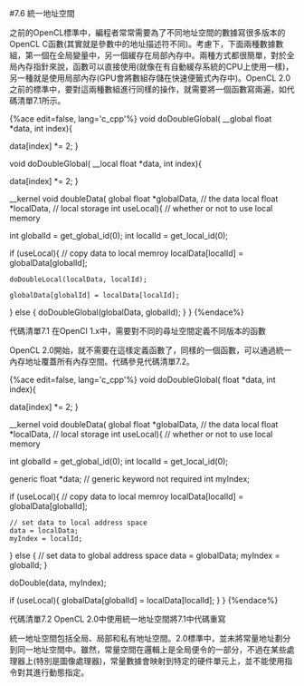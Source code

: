 #7.6 統一地址空間

之前的OpenCL標準中，編程者常常需要為了不同地址空間的數據寫很多版本的OpenCL C函數(其實就是參數中的地址描述符不同)。考慮下，下面兩種數據數組，第一個在全局變量中，另一個緩存在局部內存中。兩種方式都很簡單，對於全局內存指針來說，函數可以直接使用(就像在有自動緩存系統的CPU上使用一樣)，另一種就是使用局部內存(GPU會將數組存儲在快速便籤式內存中)。OpenCL 2.0之前的標準中，要對這兩種數組進行同樣的操作，就需要將一個函數寫兩遍，如代碼清單7.1所示。

{%ace edit=false, lang='c_cpp'%}
void doDoubleGlobal(
  __global float *data,
  int index){

  data[index] *= 2;
}

void doDoubleGlobal(
  __local float *data,
  int index){

  data[index] *= 2;
}

__kernel
void doubleData(
  global float *globalData, // the data
  local float *localData, // local storage
  int useLocal){ // whether or not to use local memory

  int globalId = get_global_id(0);
  int localId = get_local_id(0);
  
  if (useLocal){
    // copy data to local memroy
    localData[localId] = globalData[globalId];
    
    doDoubleLocal(localData, localId);
    
    globalData[globalId] = localData[localId];
  } else {
    doDoubleGlobal(globalData, globalId);
  }
}
{%endace%}

代碼清單7.1 在OpenCl 1.x中，需要對不同的尋址空間定義不同版本的函數

OpenCL 2.0開始，就不需要在這樣定義函數了，同樣的一個函數，可以通過統一內存地址覆蓋所有內存空間。代碼參見代碼清單7.2。

{%ace edit=false, lang='c_cpp'%}
void doDoubleGlobal(
  float *data,
  int index){

  data[index] *= 2;
}

__kernel
void doubleData(
  global float *globalData, // the data
  local float *localData, // local storage
  int useLocal){ // whether or not to use local memory

  int globalId = get_global_id(0);
  int localId = get_local_id(0);
  
  generic float *data; // generic keyword not required
  int myIndex;
  
  if (useLocal){
    // copy data to local memroy
    localData[localId] = globalData[globalId];
    
    // set data to local address space
    data = localData;
    myIndex = localId;
  } else {
    // set data to global address space
    data = globalData;
    myIndex = globalId;
  }
  
  doDouble(data, myIndex);
  
  if (useLocal){
    globalData[globalId] = localData[localId];
  }
}
{%endace%}

代碼清單7.2 OpenCL 2.0中使用統一地址空間將7.1中代碼重寫

統一地址空間包括全局、局部和私有地址空間。2.0標準中，並未將常量地址劃分到同一地址空間中。雖然，常量空間在邏輯上是全局便令的一部分，不過在某些處理器上(特別是圖像處理器)，常量數據會映射到特定的硬件單元上，並不能使用指令對其進行動態指定。



